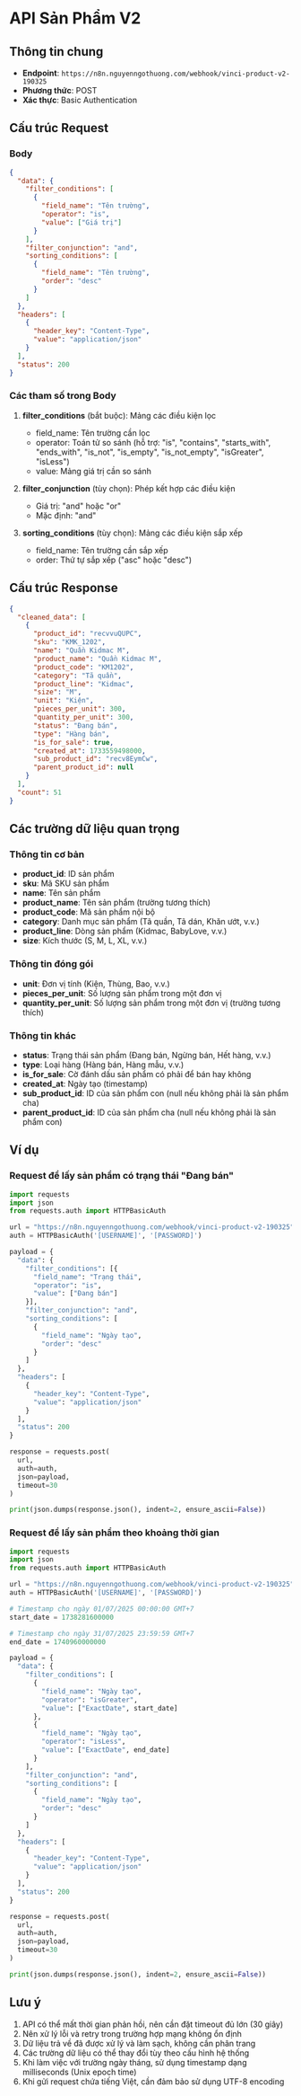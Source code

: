 # API Sản Phẩm V2

## Thông tin chung
- **Endpoint**: `https://n8n.nguyenngothuong.com/webhook/vinci-product-v2-190325`
- **Phương thức**: POST
- **Xác thực**: Basic Authentication

## Cấu trúc Request

### Body
```json
{
  "data": {
    "filter_conditions": [
      {
        "field_name": "Tên trường",
        "operator": "is",
        "value": ["Giá trị"]
      }
    ],
    "filter_conjunction": "and",
    "sorting_conditions": [
      {
        "field_name": "Tên trường",
        "order": "desc"
      }
    ]
  },
  "headers": [
    {
      "header_key": "Content-Type",
      "value": "application/json"
    }
  ],
  "status": 200
}
```

### Các tham số trong Body
1. **filter_conditions** (bắt buộc): Mảng các điều kiện lọc
   - field_name: Tên trường cần lọc
   - operator: Toán tử so sánh (hỗ trợ: "is", "contains", "starts_with", "ends_with", "is_not", "is_empty", "is_not_empty", "isGreater", "isLess")
   - value: Mảng giá trị cần so sánh

2. **filter_conjunction** (tùy chọn): Phép kết hợp các điều kiện
   - Giá trị: "and" hoặc "or"
   - Mặc định: "and"

3. **sorting_conditions** (tùy chọn): Mảng các điều kiện sắp xếp
   - field_name: Tên trường cần sắp xếp
   - order: Thứ tự sắp xếp ("asc" hoặc "desc")

## Cấu trúc Response

```json
{
  "cleaned_data": [
    {
      "product_id": "recvvuQUPC",
      "sku": "KMK_1202",
      "name": "Quần Kidmac M",
      "product_name": "Quần Kidmac M", 
      "product_code": "KM1202",
      "category": "Tã quần",
      "product_line": "Kidmac",
      "size": "M",
      "unit": "Kiện",
      "pieces_per_unit": 300,
      "quantity_per_unit": 300,
      "status": "Đang bán",
      "type": "Hàng bán",
      "is_for_sale": true,
      "created_at": 1733559498000,
      "sub_product_id": "recv8EymCw",
      "parent_product_id": null
    }
  ],
  "count": 51
}
```

## Các trường dữ liệu quan trọng

### Thông tin cơ bản
- **product_id**: ID sản phẩm
- **sku**: Mã SKU sản phẩm
- **name**: Tên sản phẩm
- **product_name**: Tên sản phẩm (trường tương thích)
- **product_code**: Mã sản phẩm nội bộ
- **category**: Danh mục sản phẩm (Tã quần, Tã dán, Khăn ướt, v.v.)
- **product_line**: Dòng sản phẩm (Kidmac, BabyLove, v.v.)
- **size**: Kích thước (S, M, L, XL, v.v.)

### Thông tin đóng gói
- **unit**: Đơn vị tính (Kiện, Thùng, Bao, v.v.)
- **pieces_per_unit**: Số lượng sản phẩm trong một đơn vị
- **quantity_per_unit**: Số lượng sản phẩm trong một đơn vị (trường tương thích)

### Thông tin khác
- **status**: Trạng thái sản phẩm (Đang bán, Ngừng bán, Hết hàng, v.v.)
- **type**: Loại hàng (Hàng bán, Hàng mẫu, v.v.)
- **is_for_sale**: Cờ đánh dấu sản phẩm có phải để bán hay không
- **created_at**: Ngày tạo (timestamp)
- **sub_product_id**: ID của sản phẩm con (null nếu không phải là sản phẩm cha)
- **parent_product_id**: ID của sản phẩm cha (null nếu không phải là sản phẩm con)

## Ví dụ

### Request để lấy sản phẩm có trạng thái "Đang bán"
```python
import requests
import json
from requests.auth import HTTPBasicAuth

url = "https://n8n.nguyenngothuong.com/webhook/vinci-product-v2-190325"
auth = HTTPBasicAuth('[USERNAME]', '[PASSWORD]')

payload = {
  "data": {
    "filter_conditions": [{
      "field_name": "Trạng thái",
      "operator": "is",
      "value": ["Đang bán"]
    }],
    "filter_conjunction": "and",
    "sorting_conditions": [
      {
        "field_name": "Ngày tạo",
        "order": "desc"
      }
    ]
  },
  "headers": [
    {
      "header_key": "Content-Type",
      "value": "application/json"
    }
  ],
  "status": 200
}

response = requests.post(
  url,
  auth=auth,
  json=payload,
  timeout=30
)

print(json.dumps(response.json(), indent=2, ensure_ascii=False))
```

### Request để lấy sản phẩm theo khoảng thời gian
```python
import requests
import json
from requests.auth import HTTPBasicAuth

url = "https://n8n.nguyenngothuong.com/webhook/vinci-product-v2-190325"
auth = HTTPBasicAuth('[USERNAME]', '[PASSWORD]')

# Timestamp cho ngày 01/07/2025 00:00:00 GMT+7
start_date = 1738281600000

# Timestamp cho ngày 31/07/2025 23:59:59 GMT+7
end_date = 1740960000000

payload = {
  "data": {
    "filter_conditions": [
      {
        "field_name": "Ngày tạo",
        "operator": "isGreater",
        "value": ["ExactDate", start_date]
      },
      {
        "field_name": "Ngày tạo",
        "operator": "isLess",
        "value": ["ExactDate", end_date]
      }
    ],
    "filter_conjunction": "and",
    "sorting_conditions": [
      {
        "field_name": "Ngày tạo",
        "order": "desc"
      }
    ]
  },
  "headers": [
    {
      "header_key": "Content-Type",
      "value": "application/json"
    }
  ],
  "status": 200
}

response = requests.post(
  url,
  auth=auth,
  json=payload,
  timeout=30
)

print(json.dumps(response.json(), indent=2, ensure_ascii=False))
```

## Lưu ý
1. API có thể mất thời gian phản hồi, nên cần đặt timeout đủ lớn (30 giây)
2. Nên xử lý lỗi và retry trong trường hợp mạng không ổn định
3. Dữ liệu trả về đã được xử lý và làm sạch, không cần phân trang
4. Các trường dữ liệu có thể thay đổi tùy theo cấu hình hệ thống
5. Khi làm việc với trường ngày tháng, sử dụng timestamp dạng milliseconds (Unix epoch time)
6. Khi gửi request chứa tiếng Việt, cần đảm bảo sử dụng UTF-8 encoding 